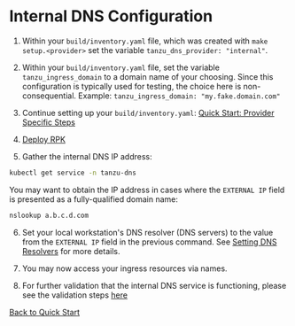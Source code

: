 # Internal DNS Configuration

1. Within your `build/inventory.yaml` file, which was created with `make setup.<provider>` set the variable `tanzu_dns_provider: "internal"`.

1. Within your `build/inventory.yaml` file, set the variable `tanzu_ingress_domain` to a domain name of your choosing.  Since this configuration is typically used for testing, the choice here is non-consequential.  Example: `tanzu_ingress_domain: "my.fake.domain.com"`

1. Continue setting up your `build/inventory.yaml`: [Quick Start: Provider Specific Steps](../QUICKSTART.md#provider-specific-steps)

1. [Deploy RPK](../QUICKSTART.md#deploy)

1. Gather the internal DNS IP address:
```bash
kubectl get service -n tanzu-dns
```
You may want to obtain the IP address in cases where the `EXTERNAL IP` field is presented as a fully-qualified domain name:
```bash
nslookup a.b.c.d.com
```

6. Set your local workstation's DNS resolver (DNS servers) to the value from the `EXTERNAL IP` field in the previous command.    See [Setting DNS Resolvers](setting-dns-resolvers.md) for more details.

1. You may now access your ingress resources via names.

1. For further validation that the internal DNS service is functioning, please see the validation steps [here](../../roles/components/core/ingress/README.md#verification)

[Back to Quick Start](../QUICKSTART.md#dns-options)
